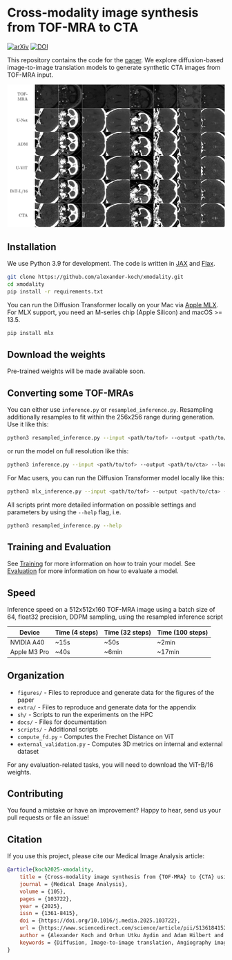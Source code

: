 # Cross-modality image synthesis from TOF-MRA to CTA

[![arXiv](https://img.shields.io/badge/arXiv-2409.10089-b31b1b.svg)](https://arxiv.org/abs/2409.10089)
[![DOI](https://img.shields.io/badge/DOI-10.1016/j.media.2025.103722-blue.svg)](https://doi.org/10.1016/j.media.2025.103722)

This repository contains the code for the [paper](https://doi.org/10.1016/j.media.2025.103722).
We explore diffusion-based image-to-image translation models to generate synthetic CTA images from TOF-MRA input.

![Figure 1](imgs/figure1.png)

## Installation

We use Python 3.9 for development.
The code is written in [JAX](https://jax.readthedocs.io/en/latest/) and [Flax](https://flax.readthedocs.io/en/latest/).

```bash
git clone https://github.com/alexander-koch/xmodality.git
cd xmodality
pip install -r requirements.txt
```

You can run the Diffusion Transformer locally on your Mac via [Apple MLX](https://github.com/ml-explore/mlx).
For MLX support, you need an M-series chip (Apple Silicon) and macOS >= 13.5.

```bash
pip install mlx
```

## Download the weights

Pre-trained weights will be made available soon.

## Converting some TOF-MRAs

You can either use `inference.py` or `resampled_inference.py`.
Resampling additionally resamples to fit within the 256x256 range during generation.
Use it like this:

```bash
python3 resampled_inference.py --input <path/to/tof> --output <path/to/cta> --load weights/uvit.pkl --arch uvit --bfloat16
```

or run the model on full resolution like this:

```bash
python3 inference.py --input <path/to/tof> --output <path/to/cta> --load weights/uvit.pkl --arch uvit --bfloat16
```

For Mac users, you can run the Diffusion Transformer model locally like this:

```bash
python3 mlx_inference.py --input <path/to/tof> --output <path/to/cta> --load <path/to/weights> --num_sample_steps <num_sample_steps>
```

All scripts print more detailed information on possible settings and parameters by using the `--help` flag, i.e.

```bash
python3 resampled_inference.py --help
```

## Training and Evaluation

See [Training](docs/Training.md) for more information on how to train your model.
See [Evaluation](docs/Evaluation.md) for more information on how to evaluate a model.

## Speed

Inference speed on a 512x512x160 TOF-MRA image using a batch size of 64, float32 precision, DDPM sampling, using the resampled inference script

| Device       | Time (4 steps) | Time (32 steps)   | Time (100 steps)  |
|--------------|----------------|-------------------|-------------------|
| NVIDIA A40   | ~15s           | ~50s              |  ~2min            |
| Apple M3 Pro | ~40s           | ~6min             | ~17min            |

## Organization

* `figures/` - Files to reproduce and generate data for the figures of the paper
* `extra/` - Files to reproduce and generate data for the appendix
* `sh/` - Scripts to run the experiments on the HPC
* `docs/` - Files for documentation
* `scripts/` - Additional scripts
* `compute_fd.py` - Computes the Frechet Distance on ViT
* `external_validation.py` - Computes 3D metrics on internal and external dataset

For any evaluation-related tasks, you will need to download the ViT-B/16 weights.

## Contributing

You found a mistake or have an improvement?
Happy to hear, send us your pull requests or file an issue! 

## Citation

If you use this project, please cite our Medical Image Analysis article:

```bibtex
@article{koch2025-xmodality,
    title = {Cross-modality image synthesis from {TOF-MRA} to {CTA} using diffusion-based models},
    journal = {Medical Image Analysis},
    volume = {105},
    pages = {103722},
    year = {2025},
    issn = {1361-8415},
    doi = {https://doi.org/10.1016/j.media.2025.103722},
    url = {https://www.sciencedirect.com/science/article/pii/S1361841525002695},
    author = {Alexander Koch and Orhun Utku Aydin and Adam Hilbert and Jana Rieger and Satoru Tanioka and Fujimaro Ishida and Dietmar Frey},
    keywords = {Diffusion, Image-to-image translation, Angiography imaging},
}
```
